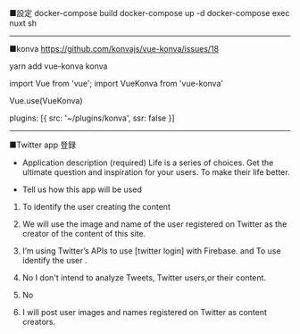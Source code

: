 ■設定
docker-compose build
docker-compose up -d
docker-compose exec nuxt sh




--------------------------------------------
■konva
https://github.com/konvajs/vue-konva/issues/18

yarn add vue-konva konva

import Vue from 'vue';
import VueKonva from 'vue-konva'

Vue.use(VueKonva)


  plugins: [{ src: '~/plugins/konva', ssr: false }]



--------------------------------------------
■Twitter app 登録

- Application description (required)
Life is a series of choices. Get the ultimate question and inspiration for your users. To make their life better.


- Tell us how this app will be used

1. To identify the user creating the content

2. We will use the image and name of the user registered on Twitter as the creator of the content of this site.


1. I’m using Twitter’s APIs  to use [twitter login] with Firebase.
 and To use identify the user .
2. No I don't intend to analyze Tweets, Twitter users,or their content.
3. No
4. I will post user images and names registered on Twitter as content creators.